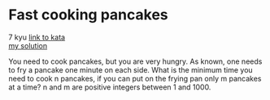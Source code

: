 # Fast cooking pancakes
7 kyu
[link to kata](https://www.codewars.com/kata/58552bdb68b034a1a80001fb/train/javascript)
<br>
[my solution](./kata.js)

You need to cook pancakes, but you are very hungry. As known, one needs to fry a pancake one minute on each side. What is the minimum time you need to cook n pancakes, if you can put on the frying pan only m pancakes at a time? n and m are positive integers between 1 and 1000.